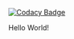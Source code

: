 [![Codacy Badge](https://api.codacy.com/project/badge/Grade/1659beeafbd34bf5a12a7a712848bf35)](https://www.codacy.com?utm_source=github.com&amp;utm_medium=referral&amp;utm_content=Miftahunajat/EnglishKidsTalk&amp;utm_campaign=Badge_Grade)

Hello World!
